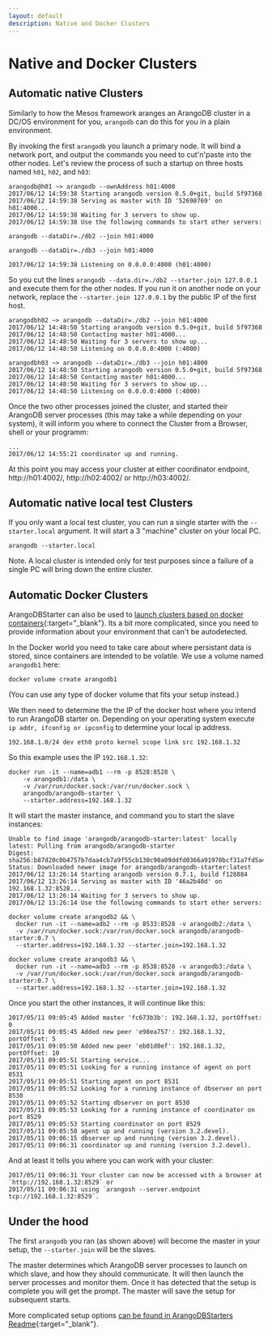 ```yaml
---
layout: default
description: Native and Docker Clusters
---
```

Native and Docker Clusters
==========================

Automatic native Clusters
-------------------------
Similarly to how the Mesos framework aranges an ArangoDB cluster in a
DC/OS environment for you, `arangodb` can do this for you in a plain
environment.

By invoking the first `arangodb` you launch a primary node. It will
bind a network port, and output the commands you need to cut'n'paste
into the other nodes. Let's review the process of such a startup on
three hosts named `h01`, `h02`, and `h03`: 

    arangodb@h01 ~> arangodb --ownAddress h01:4000
    2017/06/12 14:59:38 Starting arangodb version 0.5.0+git, build 5f97368
    2017/06/12 14:59:38 Serving as master with ID '52698769' on h01:4000...
    2017/06/12 14:59:38 Waiting for 3 servers to show up.
    2017/06/12 14:59:38 Use the following commands to start other servers:
    
    arangodb --dataDir=./db2 --join h01:4000

    arangodb --dataDir=./db3 --join h01:4000

    2017/06/12 14:59:38 Listening on 0.0.0.0:4000 (h01:4000)

So you cut the lines `arangodb --data.dir=./db2 --starter.join
127.0.0.1` and execute them for the other nodes. If you run it on
another node on your network, replace the `--starter.join 127.0.0.1`
by the public IP of the first host. 

    arangodbh02 ~> arangodb --dataDir=./db2 --join h01:4000
    2017/06/12 14:48:50 Starting arangodb version 0.5.0+git, build 5f97368
    2017/06/12 14:48:50 Contacting master h01:4000...
    2017/06/12 14:48:50 Waiting for 3 servers to show up...
    2017/06/12 14:48:50 Listening on 0.0.0.0:4000 (:4000)

    arangodbh03 ~> arangodb --dataDir=./db3 --join h01:4000
    2017/06/12 14:48:50 Starting arangodb version 0.5.0+git, build 5f97368
    2017/06/12 14:48:50 Contacting master h01:4000...
    2017/06/12 14:48:50 Waiting for 3 servers to show up...
    2017/06/12 14:48:50 Listening on 0.0.0.0:4000 (:4000)

Once the two other processes joined the cluster, and started their ArangoDB server processes (this may take a while depending on your system), it will inform you where to connect the Cluster from a Browser, shell or your programm:

    ...
    2017/06/12 14:55:21 coordinator up and running.

At this point you may access your cluster at either coordinator
endpoint, http://h01:4002/, http://h02:4002/ or http://h03:4002/.

Automatic native local test Clusters
------------------------------------

If you only want a local test cluster, you can run a single starter with the `--starter.local` argument.
It will start a 3 "machine" cluster on your local PC.

```
arangodb --starter.local
```

Note. A local cluster is intended only for test purposes since a failure of 
a single PC will bring down the entire cluster.

Automatic Docker Clusters
-------------------------
ArangoDBStarter can also be used to [launch clusters based on docker containers](https://github.com/arangodb-helper/arangodb#running-in-docker){:target="_blank"}.
Its a bit more complicated, since you need to provide information about your environment that can't be autodetected.

In the Docker world you need to take care about where persistant data is stored, since containers are intended to be volatile. We use a volume named `arangodb1` here: 

    docker volume create arangodb1

(You can use any type of docker volume that fits your setup instead.)

We then need to determine the the IP of the docker host where you
intend to run ArangoDB starter on. Depending on your operating system
execute `ip addr, ifconfig or ipconfig` to determine your local ip
address. 

    192.168.1.0/24 dev eth0 proto kernel scope link src 192.168.1.32

So this example uses the IP `192.168.1.32`:

    docker run -it --name=adb1 --rm -p 8528:8528 \
        -v arangodb1:/data \
        -v /var/run/docker.sock:/var/run/docker.sock \
        arangodb/arangodb-starter \
        --starter.address=192.168.1.32

It will start the master instance, and command you to start the slave instances:

    Unable to find image 'arangodb/arangodb-starter:latest' locally
    latest: Pulling from arangodb/arangodb-starter
    Digest: sha256:b87d20c0b4757b7daa4cb7a9f55cb130c90a09ddfd0366a91970bcf31a7fd5a4
    Status: Downloaded newer image for arangodb/arangodb-starter:latest
    2017/06/12 13:26:14 Starting arangodb version 0.7.1, build f128884
    2017/06/12 13:26:14 Serving as master with ID '46a2b40d' on 192.168.1.32:8528...
    2017/06/12 13:26:14 Waiting for 3 servers to show up.
    2017/06/12 13:26:14 Use the following commands to start other servers:

    docker volume create arangodb2 && \
      docker run -it --name=adb2 --rm -p 8533:8528 -v arangodb2:/data \
      -v /var/run/docker.sock:/var/run/docker.sock arangodb/arangodb-starter:0.7 \
      --starter.address=192.168.1.32 --starter.join=192.168.1.32

    docker volume create arangodb3 && \
      docker run -it --name=adb3 --rm -p 8538:8528 -v arangodb3:/data \
      -v /var/run/docker.sock:/var/run/docker.sock arangodb/arangodb-starter:0.7 \
      --starter.address=192.168.1.32 --starter.join=192.168.1.32

Once you start the other instances, it will continue like this: 

    2017/05/11 09:05:45 Added master 'fc673b3b': 192.168.1.32, portOffset: 0
    2017/05/11 09:05:45 Added new peer 'e98ea757': 192.168.1.32, portOffset: 5
    2017/05/11 09:05:50 Added new peer 'eb01d0ef': 192.168.1.32, portOffset: 10
    2017/05/11 09:05:51 Starting service...
    2017/05/11 09:05:51 Looking for a running instance of agent on port 8531
    2017/05/11 09:05:51 Starting agent on port 8531
    2017/05/11 09:05:52 Looking for a running instance of dbserver on port 8530
    2017/05/11 09:05:52 Starting dbserver on port 8530
    2017/05/11 09:05:53 Looking for a running instance of coordinator on port 8529
    2017/05/11 09:05:53 Starting coordinator on port 8529
    2017/05/11 09:05:58 agent up and running (version 3.2.devel).
    2017/05/11 09:06:15 dbserver up and running (version 3.2.devel).
    2017/05/11 09:06:31 coordinator up and running (version 3.2.devel).

And at least it tells you where you can work with your cluster:

    2017/05/11 09:06:31 Your cluster can now be accessed with a browser at `http://192.168.1.32:8529` or
    2017/05/11 09:06:31 using `arangosh --server.endpoint tcp://192.168.1.32:8529`.

Under the hood
--------------
The first `arangodb` you ran (as shown above) will become the master in your setup, the `--starter.join` will be the slaves.

The master determines which ArangoDB server processes to launch on which slave, and how they should communicate. 
It will then launch the server processes and monitor them. Once it has detected that the setup is complete you will get the prompt. The master will save the setup for subsequent starts. 

More complicated setup options [can be found in ArangoDBStarters Readme](https://github.com/arangodb-helper/arangodb#starting-an-arangodb-cluster-the-easy-way){:target="_blank"}. 

